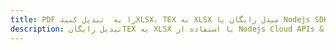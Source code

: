 ---title: PDF را به  تبدیل کنیدXLSX، TEX به XLSX مبدل رایگان یا Nodejs SDKdescription: تبدیل رایگانTEX به XLSX با استفاده از Nodejs Cloud APIs & SDK همچنین اسناد PDF را در Cloud ایجاد، ویرایش و رندر کنید.---